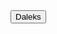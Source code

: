 <link href="style.css" rel="stylesheet">
	<button class = "button button1" onClick = "myFunction()"> Daleks </button>
<script>
	function myFunction() {
		window.location.href = "http://frogastudios.com/docs/daleks/";
	}
</script>
